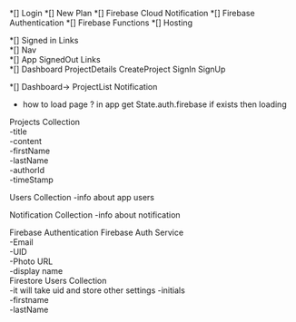 *[] Login
*[] New Plan
*[] Firebase Cloud Notification 
*[] Firebase Authentication
*[] Firebase Functions 
*[] Hosting   

*[] Signed in Links   
*[] Nav   
*[] App  SignedOut Links  
*[] Dashboard ProjectDetails CreateProject SignIn SignUp  

*[] Dashboard-> ProjectList Notification


* how to load page  ? in app get State.auth.firebase if exists then loading 

Projects Collection   
-title  
-content  
-firstName  
-lastName  
-authorId  
-timeStamp   

Users Collection 
-info about app users

Notification Collection
-info about notification


Firebase Authentication 
Firebase Auth Service   
-Email                  
-UID                    
-Photo URL              
-display name           
Firestore Users Collection    
   -it will take uid and store other settings
    -initials  
    -firstname   
    -lastName  